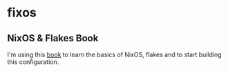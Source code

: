 # fixos

## NixOS & Flakes Book
I'm using this [book](https://nixos-and-flakes.thiscute.world/nixos-with-flakes/nixos-with-flakes-enabled) to learn the basics of NixOS, flakes and to start building this configuration.
